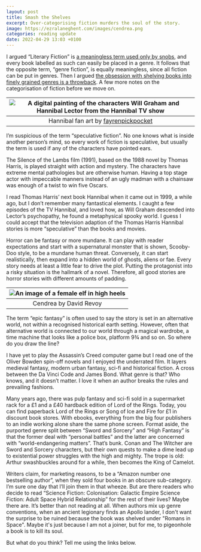 ```yaml
---
layout: post
title: Smash the Shelves
excerpt: Over-categorising fiction murders the soul of the story.
image: https://ezralaneghent.com/images/cendrea.png
categories: reading update
date: 2022-04-29 13:03 +0100
---
```

I argued “Literary Fiction” is [a meaningless term used only by snobs](https://ezralaneghent.com/reading/update/2022/04/27/on-literary-fantasy.html), and every book labelled as such can easily be placed in a genre. It follows that the opposite term, “genre fiction”, is equally meaningless, since all fiction can be put in genres. Then I argued [the obsession with shelving books into finely grained genres is a throwback](https://ezralaneghent.com/reading/update/2022/04/24/librarians-vs-robots.html). A few more notes on the categorisation of fiction before we move on. 

| ![A digital painting of the characters Will Graham and Hannibal Lector from the Hannibal TV show]({{site.url}}/images/hannibal_fan_art.jpg) |
|:--:| 
| Hannibal fan art by [fayrenpickpocket](https://www.deviantart.com/fayrenpickpocket/art/Hannibal-376483561) |

I’m suspicious of the term “speculative fiction”. No one knows what is inside another person’s mind, so every work of fiction is speculative, but usually the term is used if any of the characters have pointed ears.

The Silence of the Lambs film (1991), based on the 1988 novel by Thomas Harris, is played straight with action and mystery. The characters have extreme mental pathologies but are otherwise human. Having a top stage actor with impeccable manners instead of an ugly madman with a chainsaw was enough of a twist to win five Oscars.

I read Thomas Harris’ next book Hannibal when it came out in 1999, a while ago, but I don’t remember many fantastical elements. I caught a few episodes of the TV Hannibal, and loved how, as Will Graham descended into Lector’s psychopathy, he found a metaphysical spooky world. I guess I could accept that the television adaption of the Thomas Harris Hannibal stories is more “speculative” than the books and movies.

Horror can be fantasy or more mundane. It can play with reader expectations and start with a supernatural monster that is shown, Scooby-Doo style, to be a mundane human threat. Conversely, it can start realistically, then expand into a hidden world of ghosts, aliens or fae. Every story needs at least a little fear to drive the plot. Putting the protagonist into a risky situation is the hallmark of a novel. Therefore, all good stories are horror stories with different amounts of padding.

| ![An image of a female elf in high heels]({{site.url}}/images/cendrea.png) | 
|:--:| 
| Cendrea by David Revoy |

The term “epic fantasy” is often used to say the story is set in an alternative world, not within a recognised historical earth setting. However, often that alternative world is connected to our world through a magical wardrobe, a time machine that looks like a police box, platform 9¾ and so on. So where do you draw the line?

I have yet to play the Assassin’s Creed computer game but I read one of the Oliver Bowden spin-off novels and I enjoyed the underrated film. It layers medieval fantasy, modern urban fantasy, sci-fi and historical fiction. A cross between the Da Vinci Code and James Bond. What genre is that? Who knows, and it doesn’t matter. I love it when an author breaks the rules and prevailing fashions.

Many years ago, there was pulp fantasy and sci-fi sold in a supermarket rack for a £1 and a £40 hardback edition of Lord of the Rings. Today, you can find paperback Lord of the Rings or Song of Ice and Fire for £1 in discount book stores. With ebooks, everything from the big four publishers to an indie working alone share the same phone screen. Format aside, the purported genre split between “Sword and Sorcery” and “High Fantasy” is that the former deal with “personal battles” and the latter are concerned with “world-endangering matters”. That’s bunk. Conan and The Witcher are Sword and Sorcery characters, but their own quests to make a dime lead up to existential power struggles with the high and mighty. The trope is old: Arthur swashbuckles around for a while, then becomes the King of Camelot.

Writers claim, for marketing reasons, to be a “Amazon number one bestselling author”, when they sold four books in an obscure sub-category. I’m sure one day that I’ll join them in that wheeze. But are there readers who decide to read “Science Fiction: Colonisation: Galactic Empire Science Fiction: Adult Space Hybrid Relationship” for the rest of their lives? Maybe there are. It’s better than not reading at all. When authors mix up genre conventions, when an ancient legionary finds an Apollo lander, I don't want the surprise to be ruined because the book was shelved under "Romans in Space". Maybe it's just because I am not a joiner, but for me, to pigeonhole a book is to kill its soul. 

But what do you think? Tell me using the links below.